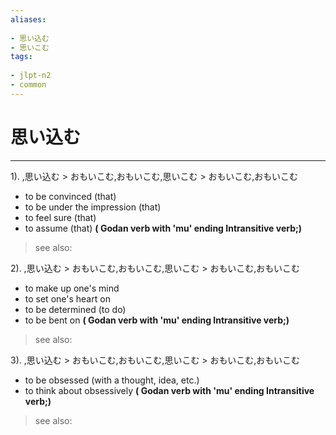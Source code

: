 ```yaml
---
aliases:
    
- 思い込む
- 思いこむ
tags:
    
- jlpt-n2
- common
---
```


# 思い込む
---
1).
,思い込む > おもいこむ,おもいこむ,思いこむ > おもいこむ,おもいこむ

- to be convinced (that)
- to be under the impression (that)
- to feel sure (that)
- to assume (that)
**( Godan verb with 'mu' ending Intransitive verb;)**
> see also: 
            
2).
,思い込む > おもいこむ,おもいこむ,思いこむ > おもいこむ,おもいこむ

- to make up one's mind
- to set one's heart on
- to be determined (to do)
- to be bent on
**( Godan verb with 'mu' ending Intransitive verb;)**
> see also: 
            
3).
,思い込む > おもいこむ,おもいこむ,思いこむ > おもいこむ,おもいこむ

- to be obsessed (with a thought, idea, etc.)
- to think about obsessively
**( Godan verb with 'mu' ending Intransitive verb;)**
> see also: 
            
